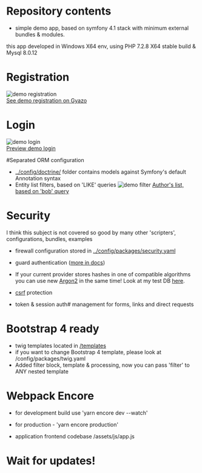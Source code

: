 # Repository contents

 - simple demo app, based on symfony 4.1 stack with minimum external bundles & modules.

this app developed in Windows X64 env, using PHP 7.2.8 X64 stable build & Mysql 8.0.12


# Registration

![demo registration](https://i.gyazo.com/4a0bd3adfaad1e9186540826875cb952.png)  
[See demo registration on Gyazo](https://gyazo.com/90c8dc79449b0ef266f3f89646deb35e)

# Login 

![demo login](https://i.gyazo.com/2b15048b1bbb4b664b68c590233a7dd2.png)  
[Preview demo login](https://gyazo.com/2d08214ee7a7c329543cc0c1c53e45cb)

#Separated ORM configuration

  - [../config/doctrine/](https://github.com/ioncode/20180802-case/tree/master/20180802-case/config/doctrine) folder contains models against Symfony's default Annotation syntax
  - Entity list filters, based on 'LIKE' queries
![demo filter](https://gyazo.com/f7758947f48a833603010f038adcb2fe)
[Author's list, based on 'bob' query](https://gyazo.com/bdbab15010c233da6c74799b5f9a8f4c)   

# Security 

I think this subject is not covered so good by many other 'scripters', configurations, bundles, examples 

 - firewall configuration stored in [../config/packages/security.yaml](https://github.com/ioncode/20180802-case/blob/master/20180802-case/config/packages/security.yaml)
 
 - guard authentication ([more in docs](http://symfony.com/doc/current/security/guard_authentication.html))

 - If your current provider stores hashes in one of compatible algorithms you can use new [Argon2](https://framework.zend.com/blog/2017-08-17-php72-argon2-hash-password.html) in the same time! Look at my test DB [here](https://gyazo.com/eb90ee97bc5ce4b3c2694a6341388256).    

 - [csrf](https://en.wikipedia.org/wiki/Cross-site_request_forgery) protection

 - token & session auth# management for forms, links and direct requests
 
# Bootstrap 4 ready 

 - twig templates located in [/templates](https://github.com/ioncode/20180802-case/tree/master/20180802-case/templates)
 - if you want to change Bootstrap 4 template, please look at /config/packages/twig.yaml
 - Added filter block, template & processing, now you can pass 'filter' to ANY nested template 
 

# Webpack Encore   

 - for development build use 'yarn encore dev --watch'

 - for production - 'yarn encore production'
 
 - application frontend codebase /assets/js/app.js 




# Wait for updates! 